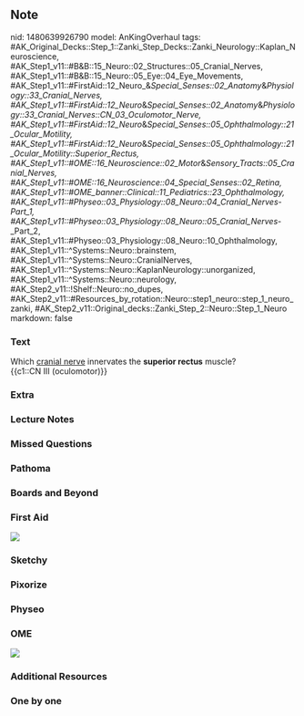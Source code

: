 ## Note
nid: 1480639926790
model: AnKingOverhaul
tags: #AK_Original_Decks::Step_1::Zanki_Step_Decks::Zanki_Neurology::Kaplan_Neuroscience, #AK_Step1_v11::#B&B::15_Neuro::02_Structures::05_Cranial_Nerves, #AK_Step1_v11::#B&B::15_Neuro::05_Eye::04_Eye_Movements, #AK_Step1_v11::#FirstAid::12_Neuro_&_Special_Senses::02_Anatomy_&_Physiology::33_Cranial_Nerves, #AK_Step1_v11::#FirstAid::12_Neuro_&_Special_Senses::02_Anatomy_&_Physiology::33_Cranial_Nerves::CN_03_Oculomotor_Nerve, #AK_Step1_v11::#FirstAid::12_Neuro_&_Special_Senses::05_Ophthalmology::21_Ocular_Motility, #AK_Step1_v11::#FirstAid::12_Neuro_&_Special_Senses::05_Ophthalmology::21_Ocular_Motility::Superior_Rectus, #AK_Step1_v11::#OME::16_Neuroscience::02_Motor_&_Sensory_Tracts::05_Cranial_Nerves, #AK_Step1_v11::#OME::16_Neuroscience::04_Special_Senses::02_Retina, #AK_Step1_v11::#OME_banner::Clinical::11_Pediatrics::23_Ophthalmology, #AK_Step1_v11::#Physeo::03_Physiology::08_Neuro::04_Cranial_Nerves_-_Part_1, #AK_Step1_v11::#Physeo::03_Physiology::08_Neuro::05_Cranial_Nerves_-_Part_2, #AK_Step1_v11::#Physeo::03_Physiology::08_Neuro::10_Ophthalmology, #AK_Step1_v11::^Systems::Neuro::brainstem, #AK_Step1_v11::^Systems::Neuro::CranialNerves, #AK_Step1_v11::^Systems::Neuro::KaplanNeurology::unorganized, #AK_Step1_v11::^Systems::Neuro::neurology, #AK_Step2_v11::!Shelf::Neuro::no_dupes, #AK_Step2_v11::#Resources_by_rotation::Neuro::step1_neuro::step_1_neuro_zanki, #AK_Step2_v11::Original_decks::Zanki_Step_2::Neuro::Step_1_Neuro
markdown: false

### Text
<div>
  <div>
    Which <u>cranial nerve</u> innervates the <b>superior
    rectus</b> muscle?
  </div>
  <div>
    {{c1::CN III (oculomotor)}}
  </div>
</div>

### Extra


### Lecture Notes


### Missed Questions


### Pathoma


### Boards and Beyond


### First Aid
<img src="tmpxXWTnw.png">

### Sketchy


### Pixorize


### Physeo


### OME
<div class="ome-widget">
  <a href=
  "https://onlinemeded.org/spa/pediatrics/ophthalmology/acquire?ref=anki">
  <img src="_OME_AnkiFlashcards_Lesson_6.png"></a>
</div>

### Additional Resources


### One by one

